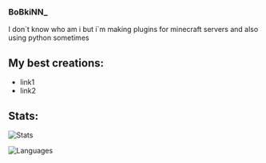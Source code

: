 ### BoBkiNN_

I don\`t know who am i but i`m making plugins
for minecraft servers and also using python sometimes

## My best creations:
- link1
- link2

## Stats:
![Stats](https://github-readme-stats.vercel.app/api?username=BoBkiNN&show_icons=true&icon_color=333333&bg_color=50,e3d917,17e391&title_color=222222&text_color=333333&border_radius=10&count_private=true)

![Languages](https://github-readme-stats.vercel.app/api/top-langs/?username=BoBkiNN&layout=compact&theme=codeSTACKr)
